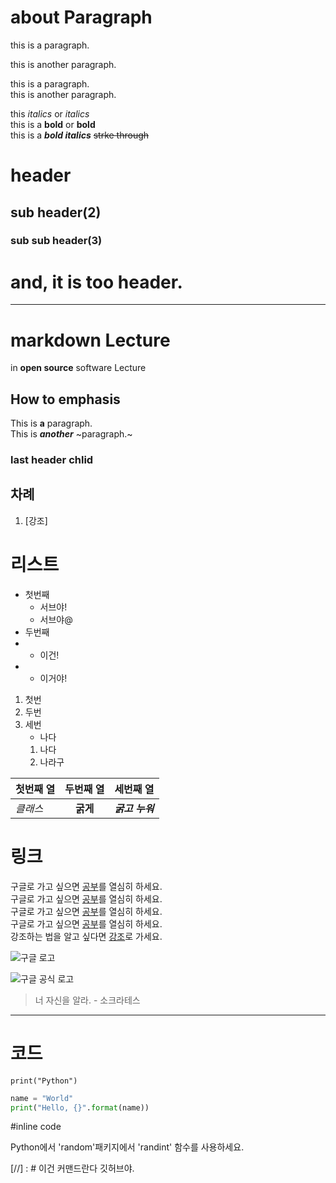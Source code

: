 # about Paragraph
this is a paragraph.

this is another paragraph.

this is a paragraph.  
this is another paragraph.

this *italics* or _italics_  
this is a **bold** or __bold__  
this is a ***bold italics***
~~strke through~~

# header
## sub header(2)
### sub sub header(3)
and, it is too header.
===













-------------------------------------------------------------------------------------------
# markdown Lecture
in **__open source__** software Lecture  
## How to emphasis
This is **a** paragraph.  
This is ***another*** ~paragraph.~

### last header chlid
## 차례
1. [강조]


# 리스트
- 첫번째
  + 서브야!
  + 서브야@
- 두번째
- + 이건!
-   - 이거야!

1. 첫번
2. 두번
3. 세번
    + 나다
    1. 나다
    2. 나라구


| 첫번째 열 | 두번째 열 | 세번째 열|
|----------|:--------:|---------|
|*클래스*| **굵게** | ***굵고 누워***|

# 링크
구글로 가고 싶으면 [공부](http://lily.sunmoon.ac.kr)를 열심히 하세요.  
구글로 가고 싶으면 [공부](http://lily.sunmoon.ac.kr "선문대학교 홈페이지")를 열심히 하세요.  
구글로 가고 싶으면 [공부](./LICENSE)를 열심히 하세요.  
구글로 가고 싶으면 [공부][네이버_영어사전]를 열심히 하세요.  
강조하는 법을 알고 싶다면 [강조](#How-to-emphasis)로 가세요.




![구글 로고](https://www.google.com/images/branding/googlelogo/1x/googlelogo_color_272x92dp.png, "구글공식로고")
<p><img src="https://www.google.com/images/branding/googlelogo/1x/googlelogo_color_272x92dp.png", alt="구글 공식 로고"></p>


> 너 자신을 알라. - 소크라테스

*****

# 코드

    print("Python")
    
```python  
name = "World"
print("Hello, {}".format(name))
```

#inline code

Python에서 'random'패키지에서 'randint' 함수를 사용하세요.

[//] : # 이건 커맨드란다 깃허브야.


[네이버_영어사전]:https://en.dict.naver.com/
